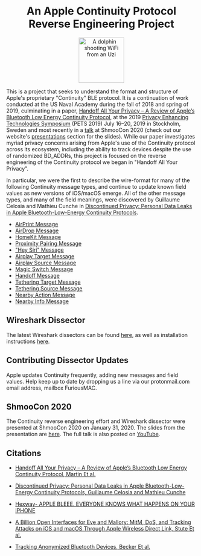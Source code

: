 <div align="center">

# An Apple Continuity Protocol Reverse Engineering Project
</div>


<div align="center" height=60px width=60px>
<img src="https://github.com/furiousMAC/continuity/blob/master/figs/fp.png" alt="A dolphin shooting WiFi from an Uzi" height="120">
</div>

This is a project that seeks to understand the format
and structure of Apple's proprietary "Continuity" BLE protocol. 
It is a continuation of work conducted at the US Naval Academy during the fall
of 2018 and spring of 2019, culminating in a paper, [Handoff All Your Privacy – A Review of Apple’s
Bluetooth Low Energy Continuity
Protocol](https://petsymposium.org/2019/files/papers/issue4/popets-2019-0057.pdf), at the 2019 [Privacy Enhancing Technologies
Symposium](https://petsymposium.org/index.php) (PETS 2019) July 16–20, 2019 in
Stockholm, Sweden and most recently in a [talk](https://www.youtube.com/watch?v=9Nfnjct0UJk) at ShmooCon 2020 (check out our website's [presentations](https://furiousmac.com/presentations/) section for the slides). While our paper investigates myriad privacy concerns arising
from Apple's use of the Continuity protocol across its ecosystem, including the
ability to track devices despite the use of randomized BD_ADDRs, this project is
focused on the reverse engineering of the Continuity protocol
we began in "Handoff All Your Privacy".

In particular, we were the first to describe the wire-format for many of the
following Continuity message types, and continue to update known field values as
new versions of iOS/macOS emerge. All of the other message types, and many of
the field meanings, were discovered by Guillaume Celosia and Mathieu Cunche in 
<a
href="https://petsymposium.org/2020/files/papers/issue1/popets-2020-0003.pdf">Discontinued
Privacy: Personal Data Leaks in Apple Bluetooth-Low-Energy Continuity
Protocols</a>.


- <a href="messages/airprint.md">AirPrint Message</a> 
- <a href="messages/airdrop.md">AirDrop Message</a> 
- <a href="messages/homekit.md">HomeKit Message</a> 
- <a href="messages/proximity_pairing.md">Proximity Pairing Message</a> 
- <a href="messages/hey_siri.md">"Hey Siri" Message</a> 
- <a href="messages/airplay_target.md">Airplay Target Message</a> 
- <a href="messages/airplay_source.md">Airplay Source Message</a> 
- <a href="messages/magic_switch.md">Magic Switch Message</a>
- <a href="messages/handoff.md">Handoff Message</a> 
- <a href="messages/tethering_target.md">Tethering Target Message</a> 
- <a href="messages/tethering_source.md">Tethering Source Message</a> 
- <a href="messages/nearby_action.md">Nearby Action Message</a> 
- <a href="messages/nearby_info.md">Nearby Info Message</a> 

## Wireshark Dissector

The latest Wireshark dissectors can be found <a href="dissector">here</a>, as
well as installation instructions <a href="dissector/INSTALL.md">here</a>.

## Contributing Dissector Updates

Apple updates Continuity frequently, adding new messages and field values. Help keep up to date by dropping us a line via our protonmail.com email address, mailbox FuriousMAC.

## ShmooCon 2020

The Continuity reverse engineering effort and Wireshark dissector were presented
at ShmooCon 2020 on January 31, 2020. The slides from the presentation are <a
href="shmoocon2020/shmoo20.pdf">here</a>. The full talk is also posted on [YouTube](https://www.youtube.com/watch?v=9Nfnjct0UJk).

## Citations 

* [Handoff All Your Privacy – A Review of Apple’s Bluetooth Low Energy Continuity Protocol, Martin Et al. ](https://petsymposium.org/2019/files/papers/issue4/popets-2019-0057.pdf)

* [Discontinued Privacy: Personal Data Leaks in Apple Bluetooth-Low-Energy Continuity Protocols, Guillaume Celosia and Mathieu Cunche](https://petsymposium.org/2020/files/papers/issue1/popets-2020-0003.pdf)

* [Hexway- APPLE BLEEE. EVERYONE KNOWS WHAT HAPPENS ON YOUR IPHONE](https://hexway.io/research/apple-bleee/)

* [A Billion Open Interfaces for Eve and Mallory: MitM, DoS, and Tracking Attacks on iOS and macOS Through Apple Wireless Direct Link, Stute Et al.](https://www.usenix.org/system/files/sec19fall_stute_prepub.pdf)

* [Tracking Anonymized Bluetooth Devices, Becker Et al.](https://www.degruyter.com/downloadpdf/j/popets.2019.2019.issue-3/popets-2019-0036/popets-2019-0036.pdf)

